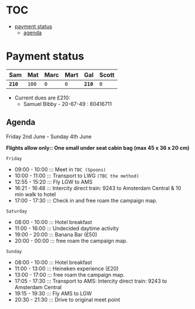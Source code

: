 # TOC
- [payment status](#payment-status-)
  - [agenda](#agenda-)

# Payment status <a name="payment-status"></a>

Sam | Mat | Marc | Mart | Gal | Scott
--- | --- | --- | --- | --- | ---
**`210`** | `100` | `0` |`0` |**`210`** |`0` |

* Current dues are £210:
  * Samuel Bibby - 20-67-49 : 80416711


## Agenda <a name="agenda"></a>

Friday 2nd June - Sunday 4th June

**Flights allow only:: One small under seat cabin bag (max 45 x 36 x 20 cm)**

```Friday```
* 09:00 - 10:00 ::: Meet in ```TBC (Spoons)```
* 10:00 - 11:00 ::: Transport to LWG ```(TBC the method)```
* 12:55 - 15:20 ::: Fly LGW to AMS
* 16:21 - 16:48 ::: Intercity direct train: 9243 to Amsterdam Central & 10 min walk to hotel
* 17:00 - 17:30 ::: Check in and free roam the campaign map.


```Saturday```
* 08:00 - 10:00 ::: Hotel breakfast
* 11:00 - 16:00 ::: Undecided daytime activity
* 19:00 - 20:00 ::: Banana Bar (£50)
* 20:00 - 00:00 ::: free roam the campaign map.

```Sunday```
* 08:00 - 10:00 ::: Hotel breakfast
* 11:00 - 13:00 ::: Heineken experience (£20)
* 13:00 - 17:00 ::: free roam the campaign map.
* 17:05 - 17:30 ::: Transport to AMS: Intercity direct train: 9243 to Amsterdam Central
* 19:15 - 19:30 ::: Fly AMS to LGW
* 20:30 - 21:30 ::: Drive to original meet point
